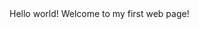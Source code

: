 <!DOCTYPE html>
<html>
<head>
 <title>My first web page</title>
</head>
<body>
 Hello world! Welcome to my first
web page!
</body>
</html>
